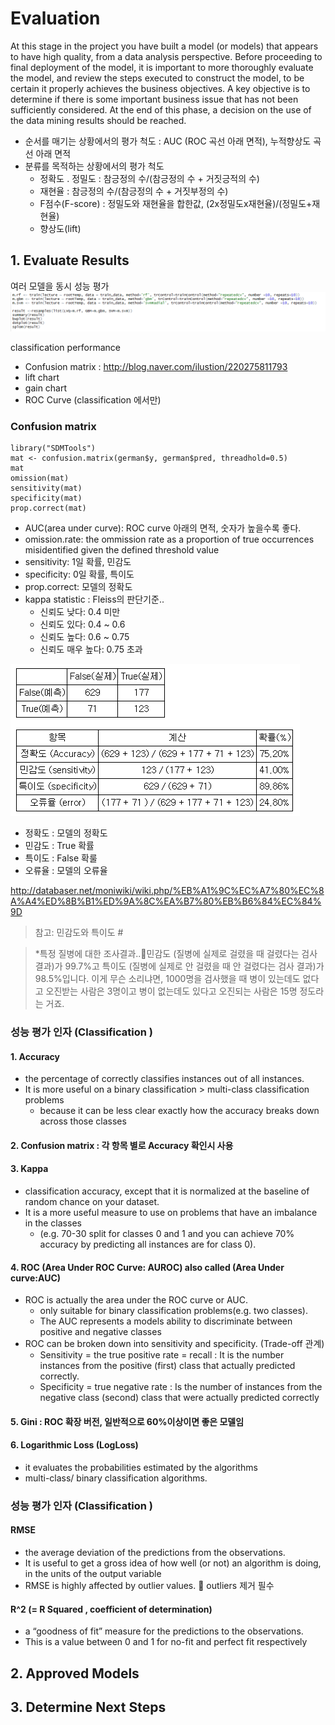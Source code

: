 # Evaluation

At this stage in the project you have built a model \(or models\) that appears to have high quality, from a data analysis perspective. Before proceeding to final deployment of the model, it is important to more thoroughly evaluate the model, and review the steps executed to construct the model, to be certain it properly achieves the business objectives. A key objective is to determine if there is some important business issue that has not been sufficiently considered. At the end of this phase, a decision on the use of the data mining results should be reached.

* 순서를 매기는 상황에서의 평가 척도 : AUC \(ROC 곡선 아래 면적\), 누적향상도 곡선 아래 면적 
* 분류를 목적하는 상황에서의 평가 척도 
  * 정확도 . 정밀도 : 참긍정의 수/\(참긍정의 수 + 거짓긍적의 수\) 
  * 재현율 : 참긍정의 수/\(참긍정의 수 + 거짓부정의 수\) 
  * F점수\(F-score\) : 정밀도와 재현율을 합한값, \(2x정밀도x재현율\)/\(정밀도+재현율\) 
  * 향상도\(lift\) 

## 1. Evaluate Results
여러 모델을 동시 성능 평가
![](/assets/fmtest.png)

classification performance 
* Confusion matrix : http://blog.naver.com/ilustion/220275811793
* lift chart
* gain chart
* ROC Curve (classification 에서만)


### Confusion matrix
```
library("SDMTools")
mat <- confusion.matrix(german$y, german$pred, threadhold=0.5)
mat
omission(mat)
sensitivity(mat)
specificity(mat)
prop.correct(mat)
```
* AUC(area under curve): ROC curve 아래의 면적, 숫자가 높을수록 좋다.
* omission.rate: the ommission rate as a proportion of true occurrences misidentified given the defined threshold value
* sensitivity: 1일 확률, 민감도
* specificity: 0일 확률, 특이도
* prop.correct: 모델의 정확도
* kappa statistic : Fleiss의 판단기준..
  * 신뢰도 낮다: 0.4 미만
  * 신뢰도 있다: 0.4 ~ 0.6
  * 신뢰도 높다: 0.6 ~ 0.75
  * 신뢰도 매우 높다: 0.75 초과
  
![](/assets/coma.png)
* 정확도 : 모델의 정확도
* 민감도 : True 확률
* 특이도 : False 확룰
* 오류율 : 모델의 오류율

http://databaser.net/moniwiki/wiki.php/%EB%A1%9C%EC%A7%80%EC%8A%A4%ED%8B%B1%ED%9A%8C%EA%B7%80%EB%B6%84%EC%84%9D

> 참고: 민감도와 특이도 #

> *특정 질병에 대한 조사결과..민감도 (질병에 실제로 걸렸을 때 걸렸다는 검사 결과)가 99.7%고 특이도 (질병에 실제로 안 걸렸을 때 안 걸렸다는 검사 결과)가 98.5%입니다. 이게 무슨 소리냐면, 1000명을 검사했을 때 병이 있는데도 없다고 오진받는 사람은 3명이고 병이 없는데도 있다고 오진되는 사람은 15명 정도라는 거죠.

### 성능 평가 인자 (Classification )
#### 1. Accuracy 
* the percentage of correctly classifies instances out of all instances. 
* It is more useful on a binary classification > multi-class classification problems 
	* because it can be less clear exactly how the accuracy breaks down across those classes

#### 2. Confusion matrix : 각 항목 별로 Accuracy 확인시 사용 

#### 3. Kappa 
* classification accuracy, except that it is normalized at the baseline of random chance on your dataset. 
* It is a more useful measure to use on problems that have an imbalance in the classes
	* (e.g. 70-30 split for classes 0 and 1 and you can achieve 70% accuracy by predicting all instances are for class 0).

#### 4. ROC (Area Under ROC Curve: AUROC) also called (Area Under curve:AUC)
* ROC is actually the area under the ROC curve or AUC.
	* only suitable for binary classification problems(e.g. two classes).
	* The AUC represents a models ability to discriminate between positive and negative classes 
* ROC can be broken down into sensitivity and specificity.  (Trade-off 관계)
	* Sensitivity = the true positive rate = recall : It is the number instances from the positive (first) class that actually predicted correctly.
	* Specificity = true negative rate : Is the number of instances from the negative class (second) class that were actually predicted correctly

#### 5. Gini : ROC 확장 버전, 일반적으로 60%이상이면 좋은 모델임 

#### 6. Logarithmic Loss (LogLoss)
* it evaluates the probabilities estimated by the algorithms
* multi-class/ binary classification algorithms. 

### 성능 평가 인자 (Classification )
#### RMSE
* the average deviation of the predictions from the observations. 
* It is useful to get a gross idea of how well (or not) an algorithm is doing, in the units of the output variable
* RMSE is highly affected by outlier values.  outliers 제거 필수
#### R^2 (= R Squared , coefficient of determination)
* a “goodness of fit” measure for the predictions to the observations. 
* This is a value between 0 and 1 for no-fit and perfect fit respectively




## 2. Approved Models







## 3. Determine Next Steps



